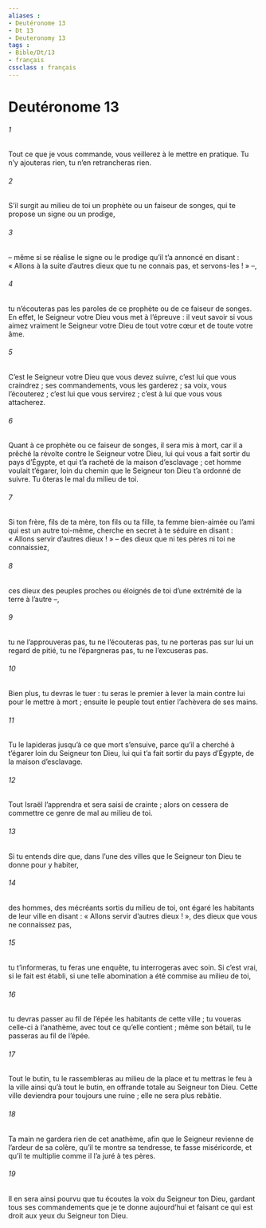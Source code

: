 ```yaml
---
aliases : 
- Deutéronome 13
- Dt 13
- Deuteronomy 13
tags : 
- Bible/Dt/13
- français
cssclass : français
---
```


# Deutéronome 13

###### 1
Tout ce que je vous commande, vous veillerez à le mettre en pratique. Tu n’y ajouteras rien, tu n’en retrancheras rien.
###### 2
S’il surgit au milieu de toi un prophète ou un faiseur de songes, qui te propose un signe ou un prodige,
###### 3
– même si se réalise le signe ou le prodige qu’il t’a annoncé en disant : « Allons à la suite d’autres dieux que tu ne connais pas, et servons-les ! » –,
###### 4
tu n’écouteras pas les paroles de ce prophète ou de ce faiseur de songes. En effet, le Seigneur votre Dieu vous met à l’épreuve : il veut savoir si vous aimez vraiment le Seigneur votre Dieu de tout votre cœur et de toute votre âme.
###### 5
C’est le Seigneur votre Dieu que vous devez suivre, c’est lui que vous craindrez ; ses commandements, vous les garderez ; sa voix, vous l’écouterez ; c’est lui que vous servirez ; c’est à lui que vous vous attacherez.
###### 6
Quant à ce prophète ou ce faiseur de songes, il sera mis à mort, car il a prêché la révolte contre le Seigneur votre Dieu, lui qui vous a fait sortir du pays d’Égypte, et qui t’a racheté de la maison d’esclavage ; cet homme voulait t’égarer, loin du chemin que le Seigneur ton Dieu t’a ordonné de suivre. Tu ôteras le mal du milieu de toi.
###### 7
Si ton frère, fils de ta mère, ton fils ou ta fille, ta femme bien-aimée ou l’ami qui est un autre toi-même, cherche en secret à te séduire en disant : « Allons servir d’autres dieux ! » – des dieux que ni tes pères ni toi ne connaissiez,
###### 8
ces dieux des peuples proches ou éloignés de toi d’une extrémité de la terre à l’autre –,
###### 9
tu ne l’approuveras pas, tu ne l’écouteras pas, tu ne porteras pas sur lui un regard de pitié, tu ne l’épargneras pas, tu ne l’excuseras pas.
###### 10
Bien plus, tu devras le tuer : tu seras le premier à lever la main contre lui pour le mettre à mort ; ensuite le peuple tout entier l’achèvera de ses mains.
###### 11
Tu le lapideras jusqu’à ce que mort s’ensuive, parce qu’il a cherché à t’égarer loin du Seigneur ton Dieu, lui qui t’a fait sortir du pays d’Égypte, de la maison d’esclavage.
###### 12
Tout Israël l’apprendra et sera saisi de crainte ; alors on cessera de commettre ce genre de mal au milieu de toi.
###### 13
Si tu entends dire que, dans l’une des villes que le Seigneur ton Dieu te donne pour y habiter,
###### 14
des hommes, des mécréants sortis du milieu de toi, ont égaré les habitants de leur ville en disant : « Allons servir d’autres dieux ! », des dieux que vous ne connaissez pas,
###### 15
tu t’informeras, tu feras une enquête, tu interrogeras avec soin. Si c’est vrai, si le fait est établi, si une telle abomination a été commise au milieu de toi,
###### 16
tu devras passer au fil de l’épée les habitants de cette ville ; tu voueras celle-ci à l’anathème, avec tout ce qu’elle contient ; même son bétail, tu le passeras au fil de l’épée.
###### 17
Tout le butin, tu le rassembleras au milieu de la place et tu mettras le feu à la ville ainsi qu’à tout le butin, en offrande totale au Seigneur ton Dieu. Cette ville deviendra pour toujours une ruine ; elle ne sera plus rebâtie.
###### 18
Ta main ne gardera rien de cet anathème, afin que le Seigneur revienne de l’ardeur de sa colère, qu’il te montre sa tendresse, te fasse miséricorde, et qu’il te multiplie comme il l’a juré à tes pères.
###### 19
Il en sera ainsi pourvu que tu écoutes la voix du Seigneur ton Dieu, gardant tous ses commandements que je te donne aujourd’hui et faisant ce qui est droit aux yeux du Seigneur ton Dieu.
